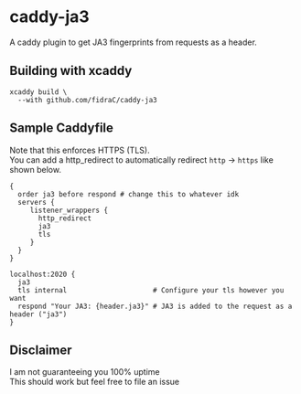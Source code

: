 # caddy-ja3

A caddy plugin to get JA3 fingerprints from requests as a header.

## Building with xcaddy

```shell
xcaddy build \
  --with github.com/fidraC/caddy-ja3
```

## Sample Caddyfile

Note that this enforces HTTPS (TLS).\
You can add a http_redirect to automatically redirect `http` -> `https` like shown below.

```
{
  order ja3 before respond # change this to whatever idk
  servers {
     listener_wrappers {
       http_redirect
       ja3
       tls
     }
  }
}

localhost:2020 {
  ja3
  tls internal                     # Configure your tls however you want
  respond "Your JA3: {header.ja3}" # JA3 is added to the request as a header ("ja3")
}
```

## Disclaimer

I am not guaranteeing you 100% uptime\
This should work but feel free to file an issue
